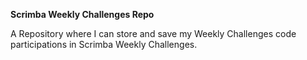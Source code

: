**Scrimba Weekly Challenges Repo**

A Repository where I can store and save my Weekly Challenges code participations in Scrimba Weekly Challenges.